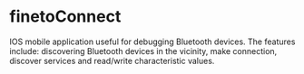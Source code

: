 # finetoConnect
IOS mobile application useful for debugging Bluetooth devices. The features include: discovering Bluetooth devices in the vicinity, make connection, discover services and read/write characteristic values.   
